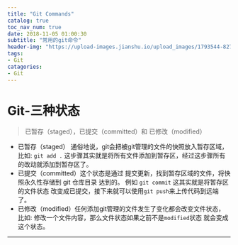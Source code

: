 ```yaml
---
title: "Git Commands"
catalog: true
toc_nav_num: true
date: 2018-11-05 01:00:30
subtitle: "常用的git命令"
header-img: "https://upload-images.jianshu.io/upload_images/1793544-8272181ec2013baa.jpg?imageMogr2/auto-orient/strip%7CimageView2/2/w/1240"
tags:
- Git
catagories:
- Git
---
```


Git-三种状态
=======

> 已暂存（staged），已提交（committed）和 已修改（modified）

  * 已暂存（staged） 通俗地说，git会把被git管理的文件的快照放入暂存区域，比如: `git add .` 这步骤其实就是将所有文件添加到暂存区，经过这步骤所有的改动就添加到暂存区了。
  * 已提交（committed）这个状态是通过 提交更新，找到暂存区域的文件，将快照永久性存储到 git 仓库目录 达到的。 例如 `git commit` 这其实就是将暂存区的文件状态 改变成已提交，接下来就可以使用`git push`来上传代码到远端了。
  * 已修改（modified）任何添加git管理的文件发生了变化都会改变文件状态，比如: 修改一个文件内容，那么文件状态如果之前不是`modified`状态 就会变成这个状态。

---